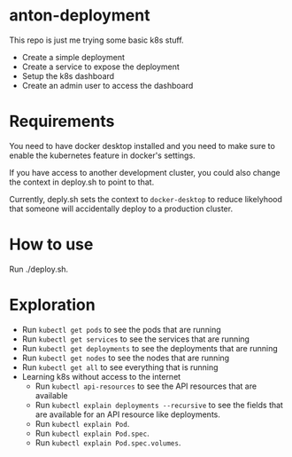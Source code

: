 # anton-deployment

This repo is just me trying some basic k8s stuff.

- Create a simple deployment
- Create a service to expose the deployment
- Setup the k8s dashboard
- Create an admin user to access the dashboard

# Requirements

You need to have docker desktop installed and you need to make sure to enable the kubernetes feature in docker's
settings.

If you have access to another development cluster, you could also change the context in deploy.sh to point to that.

Currently, deply.sh sets the context to `docker-desktop` to reduce likelyhood that someone will accidentally deploy to a production cluster.

# How to use

Run ./deploy.sh.

# Exploration

- Run `kubectl get pods` to see the pods that are running
- Run `kubectl get services` to see the services that are running
- Run `kubectl get deployments` to see the deployments that are running
- Run `kubectl get nodes` to see the nodes that are running
- Run `kubectl get all` to see everything that is running
- Learning k8s without access to the internet
   - Run `kubectl api-resources` to see the API resources that are available
   - Run `kubectl explain deployments --recursive` to see the fields that are available for an API resource like deployments.
   - Run `kubectl explain Pod`.
   - Run `kubectl explain Pod.spec`.
   - Run `kubectl explain Pod.spec.volumes`.
